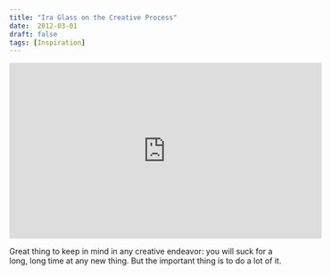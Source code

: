```yaml
---
title: "Ira Glass on the Creative Process"
date:  2012-03-01
draft: false
tags: [Inspiration]
---
```


<iframe width="560" height="315" src="https://www.youtube.com/embed/PbC4gqZGPSY" frameborder="0" allowfullscreen="allowfullscreen"> </iframe>

Great thing to keep in mind in any creative endeavor: you will suck for a long, long time at any new thing. But the important thing is to do a lot of it.
